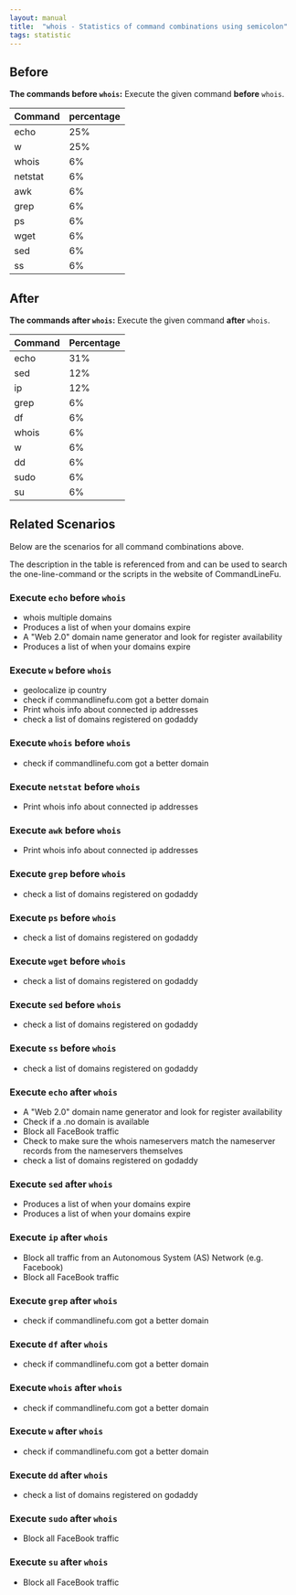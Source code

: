 ```yaml
---
layout: manual
title:  "whois - Statistics of command combinations using semicolon"
tags: statistic
---
```


## Before

__The commands before `whois`:__  Execute the given command __before__ `whois`.

| Command | percentage |
|--------|--------|
| echo | 25% |
| w | 25% |
| whois | 6% |
| netstat | 6% |
| awk | 6% |
| grep | 6% |
| ps | 6% |
| wget | 6% |
| sed | 6% |
| ss | 6% |



## After

__The commands after `whois`:__ Execute the given command __after__ `whois`.

| Command | Percentage | 
|-------|--------|
| echo | 31% |
| sed | 12% |
| ip | 12% |
| grep | 6% |
| df | 6% |
| whois | 6% |
| w | 6% |
| dd | 6% |
| sudo | 6% |
| su | 6% |



## Related Scenarios

Below are the scenarios for all command combinations above.

The description in the table is referenced from and can be used to search the one-line-command or the scripts in the website of CommandLineFu.


### Execute `echo` before `whois`

- whois multiple domains
- Produces a list of when your domains expire
- A "Web 2.0" domain name generator and look for register availability
- Produces a list of when your domains expire

            
### Execute `w` before `whois`

- geolocalize ip country
- check if commandlinefu.com got a better domain
- Print whois info about connected ip addresses
- check a list of domains registered on godaddy

            
### Execute `whois` before `whois`

- check if commandlinefu.com got a better domain

            
### Execute `netstat` before `whois`

- Print whois info about connected ip addresses

            
### Execute `awk` before `whois`

- Print whois info about connected ip addresses

            
### Execute `grep` before `whois`

- check a list of domains registered on godaddy

            
### Execute `ps` before `whois`

- check a list of domains registered on godaddy

            
### Execute `wget` before `whois`

- check a list of domains registered on godaddy

            
### Execute `sed` before `whois`

- check a list of domains registered on godaddy

            
### Execute `ss` before `whois`

- check a list of domains registered on godaddy

            


### Execute `echo` after `whois`

- A "Web 2.0" domain name generator and look for register availability
- Check if a .no domain is available
- Block all FaceBook traffic
- Check to make sure the whois nameservers match the nameserver records from the nameservers themselves
- check a list of domains registered on godaddy

            
### Execute `sed` after `whois`

- Produces a list of when your domains expire
- Produces a list of when your domains expire

            
### Execute `ip` after `whois`

- Block all traffic from an Autonomous System (AS) Network (e.g. Facebook)
- Block all FaceBook traffic

            
### Execute `grep` after `whois`

- check if commandlinefu.com got a better domain

            
### Execute `df` after `whois`

- check if commandlinefu.com got a better domain

            
### Execute `whois` after `whois`

- check if commandlinefu.com got a better domain

            
### Execute `w` after `whois`

- check if commandlinefu.com got a better domain

            
### Execute `dd` after `whois`

- check a list of domains registered on godaddy

            
### Execute `sudo` after `whois`

- Block all FaceBook traffic

            
### Execute `su` after `whois`

- Block all FaceBook traffic

            

